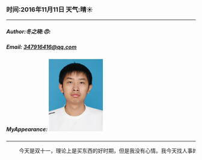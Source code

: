 ### 时间:2016年11月11日 天气:晴:sunny:
-----
#####   Author:冬之晓::angry::
#####   Email: 347916416@qq.com
#####   MyAppearance: ![MyAppearance](../MyPicture.JPG "我的头像")
----------

<pre>
    今天是双十一，理论上是买东西的好时期，但是我没有心情。我今天找人事的朱伟明辞职，结果发现原来他也是洛阳人，中午他还请我吃了一顿饭，但是我还是拒绝了继续工作的提案。之后我就写了辞职申请，让陈博士给签了字，然后得到通知说办理手续的安童今天不在，到下周一才能完成离职手续，于是今天就暂时不办理了。晚上，和同事们一起吃饭告别。顺便尝试了一下余姚的自助餐，感觉里面的饭真的是非常丰盛，特别是自助里面有各种海产品。在自己的家乡的自助餐不可能有这么多的虾蟹！吃完后我们一起包了个夜场好好嗨了一下！结果晚上弄得有点晚了，明天早上还得给陈博士讲解交接工作，因此还得早起！哎，困死啦，睡觉。
</pre>